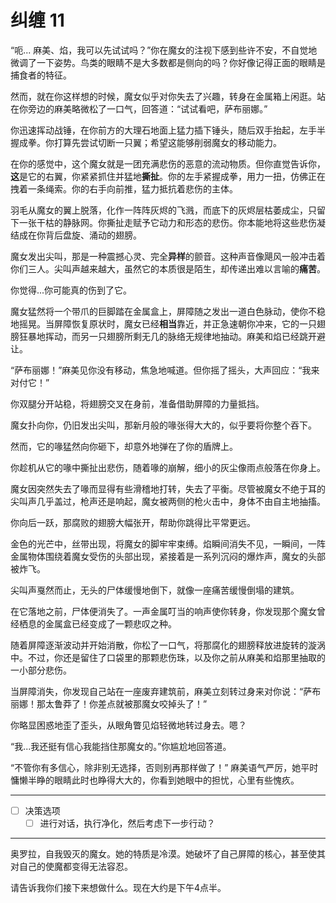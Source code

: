 # 纠缠 11

“呃... 麻美、焰，我可以先试试吗？”你在魔女的注视下感到些许不安，不自觉地微调了一下姿势。鸟类的眼睛不是大多数都是侧向的吗？你好像记得正面的眼睛是捕食者的特征。

然而，就在你这样想的时候，魔女似乎对你失去了兴趣，转身在金属箱上闲逛。站在你旁边的麻美略微松了一口气，回答道：“试试看吧，萨布丽娜。”

你迅速挥动战锤，在你前方的大理石地面上猛力插下锤头，随后双手抬起，左手半握成拳。你打算先尝试切断一只翼；希望这能够削弱魔女的移动能力。

在你的感觉中，这个魔女就是一团充满悲伤的恶意的流动物质。但你直觉告诉你，**这**是它的右翼，你紧紧抓住并猛地**撕扯**。你的左手紧握成拳，用力一扭，仿佛正在拽着一条绳索。你的右手向前推，猛力抵抗着悲伤的主体。

羽毛从魔女的翼上脱落，化作一阵阵灰烬的飞溅，而底下的灰烬层枯萎成尘，只留下一张干枯的静脉网。你撕扯走赋予它动力和形态的悲伤。你本能地将这些悲伤凝结成在你背后盘旋、涌动的翅膀。

魔女发出尖叫，那是一种震撼心灵、完全**异样**的颤音。这种声音像飓风一般冲击着你们三人。尖叫声越来越大，虽然它的本质很是陌生，却传递出难以言喻的**痛苦**。

你觉得...你可能真的伤到了它。

魔女猛然将一个带爪的巨脚踏在金属盒上，屏障随之发出一道白色脉动，使你不稳地摇晃。当屏障恢复原状时，魔女已经**相当**靠近，并正急速朝你冲来，它的一只翅膀狂暴地挥动，而另一只翅膀所剩无几的脉络无规律地抽动。麻美和焰已经跳开避让。

“萨布丽娜！”麻美见你没有移动，焦急地喊道。但你摇了摇头，大声回应：“我来对付它！”

你双腿分开站稳，将翅膀交叉在身前，准备借助屏障的力量抵挡。

魔女扑向你，仍旧发出尖叫，那新月般的喙张得大大的，似乎要将你整个吞下。

然而，它的喙猛然向你砸下，却意外地弹在了你的盾牌上。

你趁机从它的喙中撕扯出悲伤，随着喙的崩解，细小的灰尘像雨点般落在你身上。

魔女因突然失去了喙而显得有些滑稽地打转，失去了平衡。尽管被魔女不绝于耳的尖叫声几乎盖过，枪声还是响起，魔女被两侧的枪火击中，身体不由自主地抽搐。

你向后一跃，那腐败的翅膀大幅张开，帮助你跳得比平常更远。

金色的光芒中，丝带出现，将魔女的脚牢牢束缚。焰瞬间消失不见，一瞬间，一阵金属物体围绕着魔女受伤的头部出现，紧接着是一系列沉闷的爆炸声，魔女的头部被炸飞。

尖叫声戛然而止，无头的尸体缓慢地倒下，就像一座痛苦缓慢倒塌的建筑。

在它落地之前，尸体便消失了。一声金属叮当的响声使你转身，你发现那个魔女曾经栖息的金属盒已经变成了一颗悲叹之种。

随着屏障逐渐波动并开始消散，你松了一口气，将那腐化的翅膀释放进旋转的漩涡中。不过，你还是留住了口袋里的那颗悲伤珠，以及你之前从麻美和焰那里抽取的一小部分悲伤。

当屏障消失，你发现自己站在一座废弃建筑前，麻美立刻转过身来对你说：“萨布丽娜！那太鲁莽了！你差点就被那魔女咬掉头了！”

你略显困惑地歪了歪头，从眼角瞥见焰轻微地转过身去。嗯？

“我...我还挺有信心我能挡住那魔女的。”你尴尬地回答道。

“不管你有多信心，除非别无选择，否则别再那样做了！” 麻美语气严厉，她平时慵懒半睁的眼睛此时也睁得大大的，你看到她眼中的担忧，心里有些愧疚。

---

- [ ] 决策选项
  - [ ] 进行对话，执行净化，然后考虑下一步行动？

---

奥罗拉，自我毁灭的魔女。她的特质是冷漠。她破坏了自己屏障的核心，甚至使其对自己的使魔都变得无法容忍。

请告诉我你们接下来想做什么。现在大约是下午4点半。
